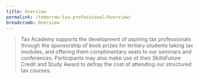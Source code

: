 ```yaml
---
title: Overview
permalink: /tomorrow-tax-professional/Overview/
breadcrumb: Overview
---
```

> Tax Academy supports the development of aspiring tax professionals through the sponsorship of book prizes for tertiary students taking tax modules, and offering them complimentary seats to our seminars and conferences. Participants may also make use of their SkillsFuture Credit and Study Award to defray the cost of attending our structured tax courses.